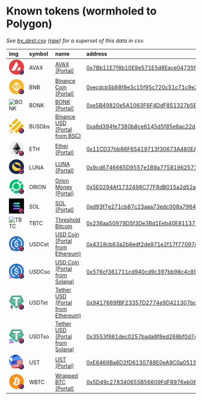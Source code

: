 
Known tokens (wormholed to Polygon)
===================================
_See [by_dest.csv](by_dest.csv) ([raw](https://raw.githubusercontent.com/certusone/wormhole-token-list/main/content/by_dest.csv)) for a superset of this data in csv._

  
| img                                                                                                  | symbol   | name                                                                       | address                                                                                                                |   decimals | origin    | sourceAddress                                                                                                                     |   sourceDecimals | markets                                                                   | symbol   |
|:-----------------------------------------------------------------------------------------------------|:---------|:---------------------------------------------------------------------------|:-----------------------------------------------------------------------------------------------------------------------|-----------:|:----------|:----------------------------------------------------------------------------------------------------------------------------------|-----------------:|:--------------------------------------------------------------------------|:-----------------|
| ![AVAX](https://raw.githubusercontent.com/certusone/wormhole-token-list/main/assets/AVAX_wh.png)     | AVAX     | [AVAX (Portal)](http://coingecko.com/en/coins/avalanche)                   | [0x7Bb11E7f8b10E9e571E5d8Eace04735fDFB2358a](https://polygonscan.com/token/0x7Bb11E7f8b10E9e571E5d8Eace04735fDFB2358a) |         18 | avalanche | [0xb31f66aa3c1e785363f0875a1b74e27b85fd66c7](https://snowtrace.io/address/0xb31f66aa3c1e785363f0875a1b74e27b85fd66c7)             |               18 |                                                                           | AVAX             |
| ![BNB](https://raw.githubusercontent.com/certusone/wormhole-token-list/main/assets/BNB_wh.png)       | BNB      | [Binance Coin (Portal)](http://coingecko.com/en/coins/binance-coin)        | [0xecdcb5b88f8e3c15f95c720c51c71c9e2080525d](https://polygonscan.com/token/0xecdcb5b88f8e3c15f95c720c51c71c9e2080525d) |         18 | bsc       | [0xbb4CdB9CBd36B01bD1cBaEBF2De08d9173bc095c](https://bscscan.com/address/0xbb4CdB9CBd36B01bD1cBaEBF2De08d9173bc095c)              |               18 |                                                                           | BNB              |
| ![BONK](https://raw.githubusercontent.com/certusone/wormhole-token-list/main/assets/BONK_wh.png)     | BONK     | [BONK (Portal)](http://coingecko.com/en/coins/bonk)                        | [0xe5B49820e5A1063F6F4DdF851327b5E8B2301048](https://polygonscan.com/token/0xe5B49820e5A1063F6F4DdF851327b5E8B2301048) |          5 | solana    | [DezXAZ8z7PnrnRJjz3wXBoRgixCa6xjnB7YaB1pPB263](https://solscan.io/address/DezXAZ8z7PnrnRJjz3wXBoRgixCa6xjnB7YaB1pPB263)           |                5 | [quickswap](https://quickswap.exchange/), [sushi](https://app.sushi.com/) | BONK             |
| ![BUSDbs](https://raw.githubusercontent.com/certusone/wormhole-token-list/main/assets/BUSDbs_wh.png) | BUSDbs   | [Binance USD (Portal from BSC)](http://coingecko.com/en/coins/binance-usd) | [0xa8d394fe7380b8ce6145d5f85e6ac22d4e91acde](https://polygonscan.com/token/0xa8d394fe7380b8ce6145d5f85e6ac22d4e91acde) |         18 | bsc       | [0xe9e7cea3dedca5984780bafc599bd69add087d56](https://bscscan.com/address/0xe9e7cea3dedca5984780bafc599bd69add087d56)              |               18 |                                                                           | BUSDbs           |
| ![ETH](https://raw.githubusercontent.com/certusone/wormhole-token-list/main/assets/ETH_wh.png)       | ETH      | [Ether (Portal)](http://coingecko.com/en/coins/ether)                      | [0x11CD37bb86F65419713f30673A480EA33c826872](https://polygonscan.com/token/0x11CD37bb86F65419713f30673A480EA33c826872) |         18 | ethereum  | [0xc02aaa39b223fe8d0a0e5c4f27ead9083c756cc2](https://etherscan.io/address/0xc02aaa39b223fe8d0a0e5c4f27ead9083c756cc2)             |               18 |                                                                           | ETH              |
| ![LUNA](https://raw.githubusercontent.com/certusone/wormhole-token-list/main/assets/LUNA_wh.png)     | LUNA     | [LUNA (Portal)](http://coingecko.com/en/coins/terra-luna)                  | [0x9cd6746665D9557e1B9a775819625711d0693439](https://polygonscan.com/token/0x9cd6746665D9557e1B9a775819625711d0693439) |          6 | terra     | [uluna](https://finder.terra.money/columbus-5/address/uluna)                                                                      |                6 |                                                                           | LUNA             |
| ![ORION](https://raw.githubusercontent.com/certusone/wormhole-token-list/main/assets/ORION_wh.png)   | ORION    | [Orion Money (Portal)](http://coingecko.com/en/coins/orion-money)          | [0x5E0294Af1732498C77F8dB015a2d52a76298542B](https://polygonscan.com/token/0x5E0294Af1732498C77F8dB015a2d52a76298542B) |         18 | ethereum  | [0x727f064a78dc734d33eec18d5370aef32ffd46e4](https://etherscan.io/address/0x727f064a78dc734d33eec18d5370aef32ffd46e4)             |               18 |                                                                           | ORION            |
| ![SOL](https://raw.githubusercontent.com/certusone/wormhole-token-list/main/assets/SOL_wh.png)       | SOL      | [SOL (Portal)](http://coingecko.com/en/coins/solana)                       | [0xd93f7e271cb87c23aaa73edc008a79646d1f9912](https://polygonscan.com/token/0xd93f7e271cb87c23aaa73edc008a79646d1f9912) |          9 | solana    | [So11111111111111111111111111111111111111112](https://solscan.io/address/So11111111111111111111111111111111111111112)             |                9 |                                                                           | SOL              |
| ![TBTC](https://raw.githubusercontent.com/certusone/wormhole-token-list/main/assets/TBTC_wh.png)     | TBTC     | [Threshold Bitcoin](http://coingecko.com/en/coins/tbtc)                    | [0x236aa50979D5f3De3Bd1Eeb40E81137F22ab794b](https://polygonscan.com/token/0x236aa50979D5f3De3Bd1Eeb40E81137F22ab794b) |         18 | optimism  | [0x6c84a8f1c29108F47a79964b5Fe888D4f4D0dE40](https://optimistic.etherscan.io//address/0x6c84a8f1c29108F47a79964b5Fe888D4f4D0dE40) |               18 | [threshold network](https://dashboard.threshold.network/TBTC/mint)        | TBTC             |
| ![USDCet](https://raw.githubusercontent.com/certusone/wormhole-token-list/main/assets/USDCet_wh.png) | USDCet   | [USD Coin (Portal from Ethereum)](http://coingecko.com/en/coins/usd-coin)  | [0x4318cb63a2b8edf2de971e2f17f77097e499459d](https://polygonscan.com/token/0x4318cb63a2b8edf2de971e2f17f77097e499459d) |          6 | ethereum  | [0xa0b86991c6218b36c1d19d4a2e9eb0ce3606eb48](https://etherscan.io/address/0xa0b86991c6218b36c1d19d4a2e9eb0ce3606eb48)             |                6 |                                                                           | USDCet           |
| ![USDCso](https://raw.githubusercontent.com/certusone/wormhole-token-list/main/assets/USDCso_wh.png) | USDCso   | [USD Coin (Portal from Solana)](http://coingecko.com/en/coins/usd-coin)    | [0x576cf361711cd940cd9c397bb98c4c896cbd38de](https://polygonscan.com/token/0x576cf361711cd940cd9c397bb98c4c896cbd38de) |          6 | solana    | [EPjFWdd5AufqSSqeM2qN1xzybapC8G4wEGGkZwyTDt1v](https://solscan.io/address/EPjFWdd5AufqSSqeM2qN1xzybapC8G4wEGGkZwyTDt1v)           |                6 |                                                                           | USDCso           |
| ![USDTet](https://raw.githubusercontent.com/certusone/wormhole-token-list/main/assets/USDTet_wh.png) | USDTet   | [Tether USD (Portal from Ethereum)](http://coingecko.com/en/coins/tether)  | [0x9417669fBF23357D2774e9D421307bd5eA1006d2](https://polygonscan.com/token/0x9417669fBF23357D2774e9D421307bd5eA1006d2) |          6 | ethereum  | [0xdac17f958d2ee523a2206206994597c13d831ec7](https://etherscan.io/address/0xdac17f958d2ee523a2206206994597c13d831ec7)             |                6 |                                                                           | USDTet           |
| ![USDTso](https://raw.githubusercontent.com/certusone/wormhole-token-list/main/assets/USDTso_wh.png) | USDTso   | [Tether USD (Portal from Solana)](http://coingecko.com/en/coins/tether)    | [0x3553f861dec0257bada9f8ed268bf0d74e45e89c](https://polygonscan.com/token/0x3553f861dec0257bada9f8ed268bf0d74e45e89c) |          6 | solana    | [Es9vMFrzaCERmJfrF4H2FYD4KCoNkY11McCe8BenwNYB](https://solscan.io/address/Es9vMFrzaCERmJfrF4H2FYD4KCoNkY11McCe8BenwNYB)           |                6 |                                                                           | USDTso           |
| ![UST](https://raw.githubusercontent.com/certusone/wormhole-token-list/main/assets/UST_wh.png)       | UST      | [UST (Portal)](http://coingecko.com/en/coins/terra-usd)                    | [0xE6469Ba6D2fD6130788E0eA9C0a0515900563b59](https://polygonscan.com/token/0xE6469Ba6D2fD6130788E0eA9C0a0515900563b59) |          6 | terra     | [uusd](https://finder.terra.money/columbus-5/address/uusd)                                                                        |                6 |                                                                           | UST              |
| ![WBTC](https://raw.githubusercontent.com/certusone/wormhole-token-list/main/assets/WBTC_wh.png)     | WBTC     | [Wrapped BTC (Portal)](http://coingecko.com/en/coins/wrapped-bitcoin)      | [0x5D49c278340655B56609FdF8976eb0612aF3a0C3](https://polygonscan.com/token/0x5D49c278340655B56609FdF8976eb0612aF3a0C3) |          8 | ethereum  | [0x2260fac5e5542a773aa44fbcfedf7c193bc2c599](https://etherscan.io/address/0x2260fac5e5542a773aa44fbcfedf7c193bc2c599)             |                8 |                                                                           | WBTC             |